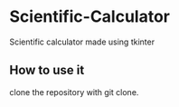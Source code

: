 # Scientific-Calculator
Scientific calculator made using tkinter

## How to use it
clone the repository with git clone. 

